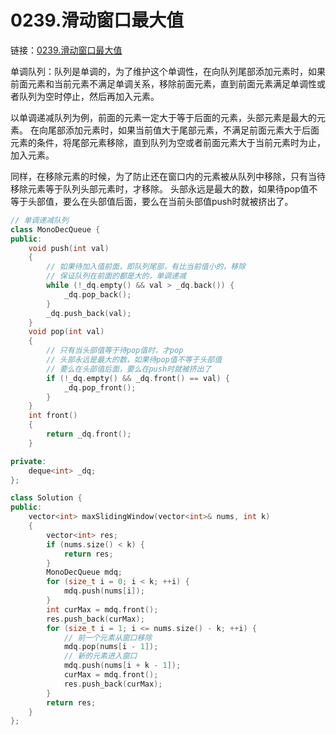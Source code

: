 # 0239.滑动窗口最大值

链接：[0239.滑动窗口最大值](https://leetcode.cn/problems/sliding-window-maximum/)

单调队列：队列是单调的，为了维护这个单调性，在向队列尾部添加元素时，如果前面元素和当前元素不满足单调关系，移除前面元素，直到前面元素满足单调性或者队列为空时停止，然后再加入元素。

以单调递减队列为例，前面的元素一定大于等于后面的元素，头部元素是最大的元素。
在向尾部添加元素时，如果当前值大于尾部元素，不满足前面元素大于后面元素的条件，将尾部元素移除，直到队列为空或者前面元素大于当前元素时为止，加入元素。

同样，在移除元素的时候，为了防止还在窗口内的元素被从队列中移除，只有当待移除元素等于队列头部元素时，才移除。
头部永远是最大的数，如果待pop值不等于头部值，要么在头部值后面，要么在当前头部值push时就被挤出了。

```c++
// 单调递减队列
class MonoDecQueue {
public:
    void push(int val)
    {
        // 如果待加入值前面，即队列尾部，有比当前值小的，移除
        // 保证队列在前面的都是大的，单调递减
        while (!_dq.empty() && val > _dq.back()) {
            _dq.pop_back();
        }
        _dq.push_back(val);
    }
    void pop(int val)
    {
        // 只有当头部值等于待pop值时，才pop
        // 头部永远是最大的数，如果待pop值不等于头部值
        // 要么在头部值后面，要么在push时就被挤出了
        if (!_dq.empty() && _dq.front() == val) {
            _dq.pop_front();
        }
    }
    int front()
    {
        return _dq.front();
    }

private:
    deque<int> _dq;
};

class Solution {
public:
    vector<int> maxSlidingWindow(vector<int>& nums, int k)
    {
        vector<int> res;
        if (nums.size() < k) {
            return res;
        }
        MonoDecQueue mdq;
        for (size_t i = 0; i < k; ++i) {
            mdq.push(nums[i]);
        }
        int curMax = mdq.front();
        res.push_back(curMax);
        for (size_t i = 1; i <= nums.size() - k; ++i) {
            // 前一个元素从窗口移除
            mdq.pop(nums[i - 1]);
            // 新的元素进入窗口
            mdq.push(nums[i + k - 1]);
            curMax = mdq.front();
            res.push_back(curMax);
        }
        return res;
    }
};

```
